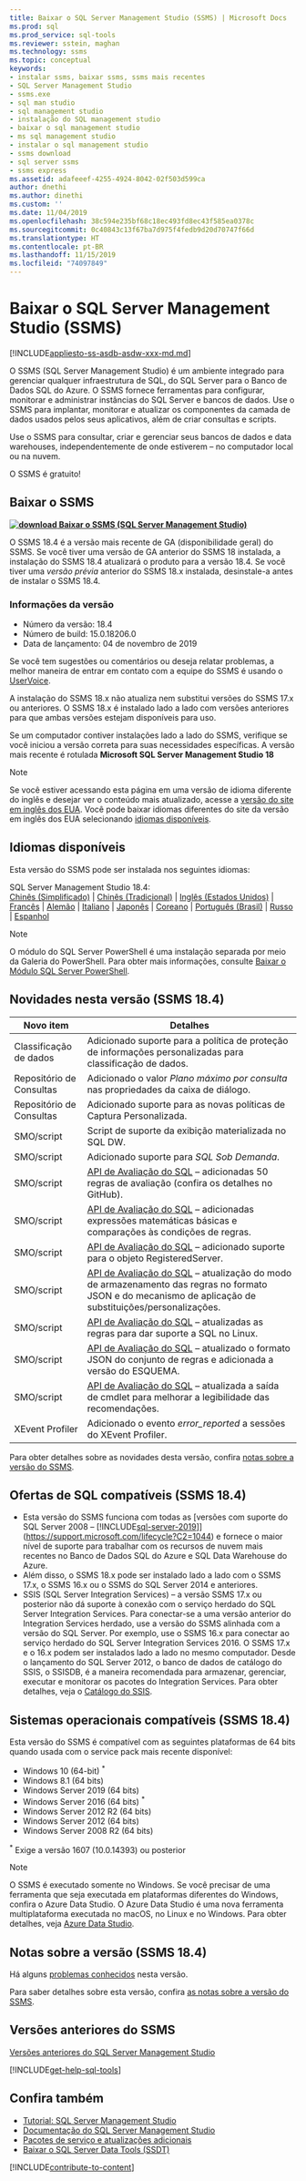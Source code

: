 ```yaml
---
title: Baixar o SQL Server Management Studio (SSMS) | Microsoft Docs
ms.prod: sql
ms.prod_service: sql-tools
ms.reviewer: sstein, maghan
ms.technology: ssms
ms.topic: conceptual
keywords:
- instalar ssms, baixar ssms, ssms mais recentes
- SQL Server Management Studio
- ssms.exe
- sql man studio
- sql management studio
- instalação do SQL management studio
- baixar o sql management studio
- ms sql management studio
- instalar o sql management studio
- ssms download
- sql server ssms
- ssms express
ms.assetid: adafeeef-4255-4924-8042-02f503d599ca
author: dnethi
ms.author: dinethi
ms.custom: ''
ms.date: 11/04/2019
ms.openlocfilehash: 38c594e235bf68c18ec493fd8ec43f585ea0378c
ms.sourcegitcommit: 0c40843c13f67ba7d975f4fedb9d20d70747f66d
ms.translationtype: HT
ms.contentlocale: pt-BR
ms.lasthandoff: 11/15/2019
ms.locfileid: "74097849"
---
```

# <a name="download-sql-server-management-studio-ssms"></a>Baixar o SQL Server Management Studio (SSMS)

[!INCLUDE[appliesto-ss-asdb-asdw-xxx-md.md](../includes/appliesto-ss-asdb-asdw-xxx-md.md)]

O SSMS (SQL Server Management Studio) é um ambiente integrado para gerenciar qualquer infraestrutura de SQL, do SQL Server para o Banco de Dados SQL do Azure. O SSMS fornece ferramentas para configurar, monitorar e administrar instâncias do SQL Server e bancos de dados. Use o SSMS para implantar, monitorar e atualizar os componentes da camada de dados usados pelos seus aplicativos, além de criar consultas e scripts.

Use o SSMS para consultar, criar e gerenciar seus bancos de dados e data warehouses, independentemente de onde estiverem – no computador local ou na nuvem.

O SSMS é gratuito!

## <a name="download-ssms"></a>Baixar o SSMS

**[![download](media/download-icon.png) Baixar o SSMS (SQL Server Management Studio)](https://aka.ms/ssmsfullsetup)**

O SSMS 18.4 é a versão mais recente de GA (disponibilidade geral) do SSMS. Se você tiver uma versão de GA anterior do SSMS 18 instalada, a instalação do SSMS 18.4 atualizará o produto para a versão 18.4. Se você tiver uma *versão prévia* anterior do SSMS 18.x instalada, desinstale-a antes de instalar o SSMS 18.4.

### <a name="version-information"></a>Informações da versão

- Número da versão: 18.4  
- Número de build: 15.0.18206.0  
- Data de lançamento: 04 de novembro de 2019  

Se você tem sugestões ou comentários ou deseja relatar problemas, a melhor maneira de entrar em contato com a equipe do SSMS é usando o [UserVoice](https://aka.ms/sqlfeedback).

A instalação do SSMS 18.x não atualiza nem substitui versões do SSMS 17.x ou anteriores. O SSMS 18.x é instalado lado a lado com versões anteriores para que ambas versões estejam disponíveis para uso.

Se um computador contiver instalações lado a lado do SSMS, verifique se você iniciou a versão correta para suas necessidades específicas. A versão mais recente é rotulada **Microsoft SQL Server Management Studio 18**

> [!Note]
> Se você estiver acessando esta página em uma versão de idioma diferente do inglês e desejar ver o conteúdo mais atualizado, acesse a [versão do site em inglês dos EUA](https://aka.ms/downloadssmsusenglish). Você pode baixar idiomas diferentes do site da versão em inglês dos EUA selecionando [idiomas disponíveis](#available-languages).

## <a name="available-languages"></a>Idiomas disponíveis

Esta versão do SSMS pode ser instalada nos seguintes idiomas:

SQL Server Management Studio 18.4:  
[Chinês (Simplificado)](https://go.microsoft.com/fwlink/?linkid=2108895&clcid=0x804) | [Chinês (Tradicional)](https://go.microsoft.com/fwlink/?linkid=2108895&clcid=0x404) | [Inglês (Estados Unidos)](https://go.microsoft.com/fwlink/?linkid=2108895&clcid=0x409) | [Francês](https://go.microsoft.com/fwlink/?linkid=2108895&clcid=0x40c) | [Alemão](https://go.microsoft.com/fwlink/?linkid=2108895&clcid=0x407) | [Italiano](https://go.microsoft.com/fwlink/?linkid=2108895&clcid=0x410) | [Japonês](https://go.microsoft.com/fwlink/?linkid=2108895&clcid=0x411) | [Coreano](https://go.microsoft.com/fwlink/?linkid=2108895&clcid=0x412) | [Português (Brasil)](https://go.microsoft.com/fwlink/?linkid=2108895&clcid=0x416) | [Russo](https://go.microsoft.com/fwlink/?linkid=2108895&clcid=0x419) | [Espanhol](https://go.microsoft.com/fwlink/?linkid=2108895&clcid=0x40a)

> [!NOTE]
> O módulo do SQL Server PowerShell é uma instalação separada por meio da Galeria do PowerShell. Para obter mais informações, consulte [Baixar o Módulo SQL Server PowerShell](download-sql-server-ps-module.md).

## <a name="new-in-this-release-ssms-184"></a>Novidades nesta versão (SSMS 18.4)

| Novo item | Detalhes |
|---------------------|------------------------------------------------------------------------------------------------------------------------------------------------------------------------------------------|
| Classificação de dados | Adicionado suporte para a política de proteção de informações personalizadas para classificação de dados. |
| Repositório de Consultas | Adicionado o valor *Plano máximo por consulta* nas propriedades da caixa de diálogo. |
| Repositório de Consultas | Adicionado suporte para as novas políticas de Captura Personalizada. |
| SMO/script | Script de suporte da exibição materializada no SQL DW. |
| SMO/script | Adicionado suporte para *SQL Sob Demanda*. |
| SMO/script | [API de Avaliação do SQL](../sql-assessment-api/sql-assessment-api-overview.md) – adicionadas 50 regras de avaliação (confira os detalhes no GitHub). |
| SMO/script | [API de Avaliação do SQL](../sql-assessment-api/sql-assessment-api-overview.md) – adicionadas expressões matemáticas básicas e comparações às condições de regras. |
| SMO/script | [API de Avaliação do SQL](../sql-assessment-api/sql-assessment-api-overview.md) – adicionado suporte para o objeto RegisteredServer. |
| SMO/script | [API de Avaliação do SQL](../sql-assessment-api/sql-assessment-api-overview.md) – atualização do modo de armazenamento das regras no formato JSON e do mecanismo de aplicação de substituições/personalizações. |
| SMO/script | [API de Avaliação do SQL](../sql-assessment-api/sql-assessment-api-overview.md) – atualizadas as regras para dar suporte a SQL no Linux. |
| SMO/script | [API de Avaliação do SQL](../sql-assessment-api/sql-assessment-api-overview.md) – atualizado o formato JSON do conjunto de regras e adicionada a versão do ESQUEMA. |
| SMO/script | [API de Avaliação do SQL](../sql-assessment-api/sql-assessment-api-overview.md) – atualizada a saída de cmdlet para melhorar a legibilidade das recomendações. |
| XEvent Profiler | Adicionado o evento *error_reported* a sessões do XEvent Profiler. |

Para obter detalhes sobre as novidades desta versão, confira [notas sobre a versão do SSMS](release-notes-ssms.md).

## <a name="supported-sql-offerings-ssms-184"></a>Ofertas de SQL compatíveis (SSMS 18.4)

- Esta versão do SSMS funciona com todas as [versões com suporte do SQL Server 2008 – [!INCLUDE[sql-server-2019](../includes/sssqlv15-md.md)]](https://support.microsoft.com/lifecycle?C2=1044) e fornece o maior nível de suporte para trabalhar com os recursos de nuvem mais recentes no Banco de Dados SQL do Azure e SQL Data Warehouse do Azure.
- Além disso, o SSMS 18.x pode ser instalado lado a lado com o SSMS 17.x, o SSMS 16.x ou o SSMS do SQL Server 2014 e anteriores.
- SSIS (SQL Server Integration Services) – a versão SSMS 17.x ou posterior não dá suporte à conexão com o serviço herdado do SQL Server Integration Services. Para conectar-se a uma versão anterior do Integration Services herdado, use a versão do SSMS alinhada com a versão do SQL Server. Por exemplo, use o SSMS 16.x para conectar ao serviço herdado do SQL Server Integration Services 2016. O SSMS 17.x e o 16.x podem ser instalados lado a lado no mesmo computador. Desde o lançamento do SQL Server 2012, o banco de dados de catálogo do SSIS, o SSISDB, é a maneira recomendada para armazenar, gerenciar, executar e monitorar os pacotes do Integration Services. Para obter detalhes, veja o [Catálogo do SSIS](../integration-services/catalog/ssis-catalog.md).

## <a name="supported-operating-systems-ssms-184"></a>Sistemas operacionais compatíveis (SSMS 18.4)

Esta versão do SSMS é compatível com as seguintes plataformas de 64 bits quando usada com o service pack mais recente disponível:

- Windows 10 (64-bit) <sup>*</sup>
- Windows 8.1 (64 bits)
- Windows Server 2019 (64 bits)
- Windows Server 2016 (64 bits) <sup>*</sup>
- Windows Server 2012 R2 (64 bits)
- Windows Server 2012 (64 bits)
- Windows Server 2008 R2 (64 bits)

<sup>*</sup> Exige a versão 1607 (10.0.14393) ou posterior

> [!NOTE]
> O SSMS é executado somente no Windows. Se você precisar de uma ferramenta que seja executada em plataformas diferentes do Windows, confira o Azure Data Studio. O Azure Data Studio é uma nova ferramenta multiplataforma executada no macOS, no Linux e no Windows. Para obter detalhes, veja [Azure Data Studio](../azure-data-studio/what-is.md).

## <a name="release-notes-ssms-184"></a>Notas sobre a versão (SSMS 18.4)

Há alguns [problemas conhecidos](release-notes-ssms.md#known-issues-184) nesta versão.

Para saber detalhes sobre esta versão, confira [as notas sobre a versão do SSMS](release-notes-ssms.md).

## <a name="previous-ssms-releases"></a>Versões anteriores do SSMS

[Versões anteriores do SQL Server Management Studio](../ssms/release-notes-ssms.md#previous-ssms-releases)

[!INCLUDE[get-help-sql-tools](../includes/paragraph-content/get-help-sql-tools.md)]

## <a name="see-also"></a>Confira também

- [Tutorial: SQL Server Management Studio](tutorials/tutorial-sql-server-management-studio.md)
- [Documentação do SQL Server Management Studio](sql-server-management-studio-ssms.md)
- [Pacotes de serviço e atualizações adicionais](https://technet.microsoft.com/sqlserver/ff803383.aspx)
- [Baixar o SQL Server Data Tools (SSDT)](../ssdt/download-sql-server-data-tools-ssdt.md)

[!INCLUDE[contribute-to-content](../includes/paragraph-content/contribute-to-content.md)]

